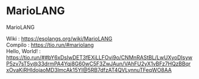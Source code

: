 # MarioLANG
MarioLANG

Wiki : https://esolangs.org/wiki/MarioLANG <br>
Compilo : https://tio.run/#mariolang <br>
Hello, World! : https://tio.run/##bY6xDsIwDET3fEXiLLFOvi9o/CNMnRAStBL/LwUXyoDIsywP5zv7sT5v@33drmPA4Yqj8G60wC5F3ZwJAun/VAhFU2yX1vBFz7HQzBBqrxOvaKiRHIdojaoMD3lmcAk15YI@5RB7dfzAT4QVLynnuTFeqWO8AA
